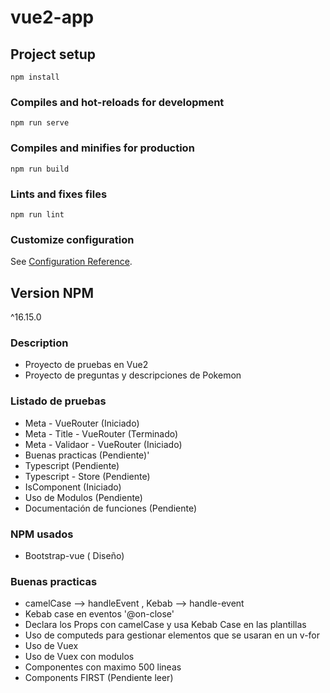 # vue2-app

## Project setup
```
npm install
```

### Compiles and hot-reloads for development
```
npm run serve
```

### Compiles and minifies for production
```
npm run build
```

### Lints and fixes files
```
npm run lint
```

### Customize configuration
See [Configuration Reference](https://cli.vuejs.org/config/).

## Version NPM
^16.15.0

### Description
- Proyecto de pruebas en Vue2
- Proyecto de preguntas y descripciones de Pokemon   

### Listado de pruebas
- Meta - VueRouter (Iniciado)
- Meta - Title - VueRouter (Terminado)
- Meta - Validaor - VueRouter (Iniciado)
- Buenas practicas (Pendiente)'
- Typescript (Pendiente)
- Typescript - Store (Pendiente)
- IsComponent (Iniciado)
- Uso de Modulos (Pendiente)
- Documentación de funciones (Pendiente)

### NPM usados
- Bootstrap-vue ( Diseño)

### Buenas practicas
  - camelCase --> handleEvent , Kebab --> handle-event 
  - Kebab case en eventos '@on-close'
  - Declara los Props con camelCase y usa Kebab Case en las plantillas
  - Uso de computeds para gestionar elementos que se usaran en un v-for
  - Uso de Vuex
  - Uso de Vuex con modulos
  - Componentes con maximo 500 lineas
  - Components FIRST (Pendiente leer)